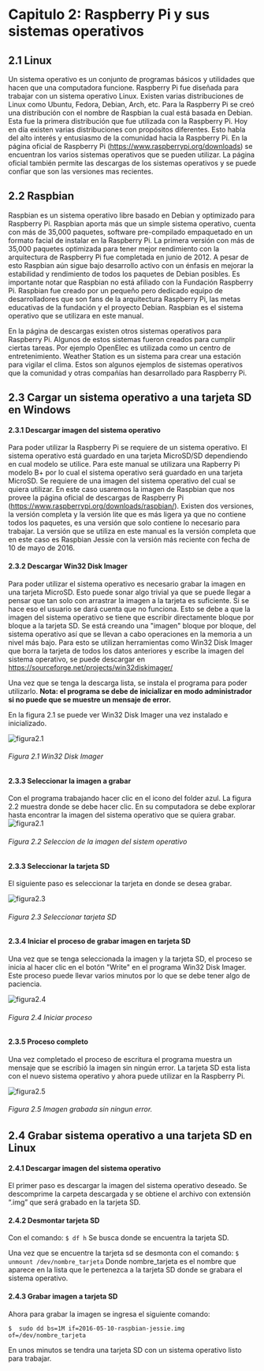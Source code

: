 # Capitulo 2: Raspberry Pi y sus sistemas operativos


## 2.1 Linux

Un sistema operativo es un conjunto de programas básicos y utilidades que hacen que una computadora funcione.  Raspberry Pi fue diseñada para trabajar con un sistema operativo Linux. Existen varias distribuciones de Linux como Ubuntu, Fedora, Debian, Arch, etc.  Para la Raspberry Pi se creó una distribución con el nombre de Raspbian la cual está basada en Debian.  Esta fue la primera distribución que fue utilizada con la Raspberry Pi.  Hoy en día existen varias distribuciones con propósitos diferentes.  Esto habla del alto interés y entusiasmo de la comunidad hacia la Raspberry Pi.  En la página oficial de Raspberry Pi (https://www.raspberrypi.org/downloads) se encuentran los varios sistemas operativos que se pueden utilizar. La página oficial también permite las descargas de los sistemas operativos y se puede confiar que son las versiones mas recientes.    


## 2.2 Raspbian 
Raspbian es un sistema operativo libre basado en Debian y optimizado para Raspberry Pi.  Raspbian aporta más que un simple sistema operativo, cuenta con más de 35,000 paquetes, software pre-compilado empaquetado en un formato facial de instalar en la Raspberry Pi.  La primera versión con más de 35,000 paquetes optimizada para tener mejor rendimiento con la arquitectura de Raspberry Pi fue completada en junio de 2012.  A pesar de esto Raspbian aún sigue bajo desarrollo activo con un énfasis en mejorar la estabilidad y rendimiento de todos los paquetes de Debian posibles.  Es importante notar que Raspbian no está afiliado con la Fundación Raspberry Pi.  Raspbian fue creado por un pequeño pero dedicado equipo de desarrolladores que son fans de la arquitectura Raspberry Pi, las metas educativas de la fundación y el proyecto Debian. Raspbian es el sistema operativo que se utilizara en este manual.

En la página de descargas existen otros sistemas operativos para Raspberry Pi.  Algunos de estos sistemas fueron creados para cumplir ciertas tareas.  Por ejemplo OpenElec es utilizada como un centro de entretenimiento.  Weather Station es un sistema para crear una estación para vigilar el clima.  Estos son algunos ejemplos de sistemas operativos que la comunidad y otras compañías han desarrollado para Raspberry Pi.

## 2.3 Cargar un sistema operativo a una tarjeta SD en Windows

 
#### 2.3.1  Descargar imagen del sistema operativo

Para poder utilizar la Raspberry Pi se requiere de un sistema operativo.  El sistema operativo está guardado en una tarjeta MicroSD/SD dependiendo en cual modelo se utilice.  Para este manual se utilizara  una Rapberry Pi modelo B+ por lo cual el sistema operativo será guardado en una tarjeta MicroSD.  Se requiere de una imagen del sistema operativo del cual se quiera utilizar. En este caso usaremos la imagen de Raspbian que nos provee la página oficial de descargas de Raspberry Pi (https://www.raspberrypi.org/downloads/raspbian/).  Existen dos versiones, la versión completa y la versión lite que es más ligera ya que no contiene todos los paquetes, es una versión que solo contiene lo necesario para trabajar.  La versión que se utiliza en este manual es la versión completa que en este caso es Raspbian Jessie con la versión más reciente con fecha de 10 de mayo de 2016.

#### 2.3.2  Descargar Win32 Disk Imager

Para poder utilizar el sistema operativo es necesario grabar la imagen en una tarjeta MicroSD. Esto puede sonar algo trivial ya que se puede llegar a pensar que tan solo con arrastrar la imagen a la tarjeta es suficiente.  Si se hace eso el usuario se dará cuenta que no funciona.  Esto se debe a que la imagen del sistema operativo se tiene que escribir directamente bloque por bloque a la tarjeta SD. Se está creando una "imagen"  bloque por bloque, del sistema operativo así que se llevan a cabo operaciones en la memoria a un nivel más bajo.  Para esto se utilizan herramientas como Win32 Disk Imager que borra la tarjeta de todos los datos anteriores y escribe la imagen del sistema operativo, se puede descargar en https://sourceforge.net/projects/win32diskimager/ 

Una vez que se tenga la descarga lista, se instala el programa para poder utilizarlo.  **Nota: el programa se debe de inicializar en modo administrador si no puede que se muestre un mensaje de error.**

En la figura 2.1 se puede ver Win32 Disk Imager una vez instalado e inicializado.

![figura2.1](images/fig21.jpg)
###### Figura 2.1 Win32 Disk Imager

#### 2.3.3 Seleccionar la imagen a grabar

Con el programa trabajando hacer clic en el icono del folder azul.  La figura 2.2 muestra donde se debe hacer clic. En su computadora se debe explorar hasta encontrar la imagen del sistema operativo que se quiera grabar.
![figura2.1](images/fig22.jpg)
###### Figura 2.2 Seleccion de la imagen del sistem operativo

#### 2.3.3 Seleccionar la tarjeta SD

El siguiente paso es seleccionar la tarjeta en donde se desea grabar.

![figura2.3](images/fig23.jpg)
###### Figura 2.3 Seleccionar tarjeta SD

#### 2.3.4  Iniciar el proceso de grabar imagen en tarjeta SD

Una vez que se tenga seleccionada la imagen y la tarjeta SD, el proceso se inicia al hacer clic en el botón "Write" en el programa Win32 Disk Imager.  Este proceso puede llevar varios minutos por lo que se debe tener algo de paciencia.

![figura2.4](images/fig24.jpg)
###### Figura 2.4 Iniciar proceso

#### 2.3.5 Proceso completo

Una vez completado el proceso de escritura el programa muestra un mensaje que se escribió la imagen sin ningún error.  La tarjeta SD esta lista con el nuevo sistema operativo y ahora puede utilizar en la Raspberry Pi.

![figura2.5](images/fig25.jpg)
###### Figura 2.5 Imagen grabada sin ningun error.

## 2.4 Grabar sistema operativo a una tarjeta SD en Linux


#### 2.4.1 Descargar imagen del sistema operativo

El primer paso es descargar la imagen del sistema operativo deseado.  Se descomprime la carpeta descargada y se obtiene el archivo con extensión  “.img” que será grabado en la tarjeta SD.   

#### 2.4.2 Desmontar tarjeta SD
Con el comando:
```$ df h```
Se busca donde se encuentra la tarjeta SD.

Una vez que se encuentre la tarjeta sd se desmonta con el comando:
```$ unmount /dev/nombre_tarjeta```
Donde nombre_tarjeta es el nombre que aparece en la lista que le pertenezca a la tarjeta SD donde se grabara el sistema operativo.

#### 2.4.3 Grabar imagen a tarjeta SD
Ahora para grabar la imagen se ingresa el siguiente comando:

```$  sudo dd bs=1M if=2016-05-10-raspbian-jessie.img of=/dev/nombre_tarjeta```

En unos minutos se tendra una tarjeta SD con un sistema operativo listo para trabajar.

